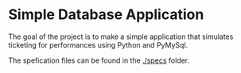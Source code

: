 # Simple Database Application

The goal of the project is to make a simple application that simulates ticketing for performances using Python and PyMySql.

The spefication files can be found in the [./specs](https://github.com/hyunjinjeong/snu-db-2020/tree/master/Project%202/specs) folder.
